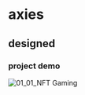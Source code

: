 # axies

## designed 
### project <a style="text-decoration:none" href="https://randweb.github.io/axies/">demo </a>

![01_01_NFT Gaming](https://user-images.githubusercontent.com/77356231/157436934-443c4bb3-7eab-44f0-adf3-30b8a1230463.jpg)
